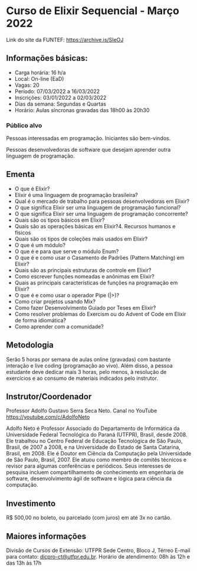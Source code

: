 # Curso de Elixir Sequencial - Março 2022

Link do site da FUNTEF: https://archive.is/SIeOJ

## Informações básicas:

- Carga horária: 16 h/a
- Local: On-line (EaD)
- Vagas: 20
- Período: 07/03/2022 a 16/03/2022
- Inscrições: 03/01/2022 a 02/03/2022
- Dias da semana: Segundas e Quartas
- Horário: Aulas síncronas gravadas das 18h00 às 20h30

### Público alvo

Pessoas interessadas em programação. Iniciantes são bem-vindos.

Pessoas desenvolvedoras de software que desejam aprender outra linguagem de programação.

## Ementa

  - O que é Elixir?
  - Elixir é uma linguagem de programação brasileira?
  - Qual é o mercado de trabalho para pessoas desenvolvedoras em Elixir?
  - O que significa Elixir ser uma linguagem de programação funcional?
  - O que significa Elixir ser uma linguagem de programação concorrente?
  - Quais são os tipos básicos em Elixir?
  - Quais são as operações básicas em Elixir?4. Recursos humanos e físicos
  - Quais são os tipos de coleções mais usados em Elixir?
  - O que é um módulo?
  - O que é e para que serve o módulo Enum?
  - O que é e como usar o Casamento de Padrões (Pattern Matching) em Elixir?
  - Quais são as principais estruturas de controle em Elixir?
  - Como escrever funções nomeadas e anônimas em Elixir?
  - Quais as principais características de funções na programação em Elixir?
  - O que é e como usar o operador Pipe (|>)?
  - Como criar projetos usando Mix?
  - Como fazer Desenvolvimento Guiado por Teses em Elixir?
  - Como resolver problemas do Exercism ou do Advent of Code em Elixir de forma idiomática?
  - Como aprender com a comunidade?


## Metodologia

Serão 5 horas por semana de aulas online (gravadas) com bastante interação e live coding (programação ao vivo). Além disso, a pessoa estudante deve dedicar mais 3 horas, pelo menos, à resolução de exercícios e ao consumo de materiais indicados pelo instrutor.

## Instrutor/Coordenador

Professor Adolfo Gustavo Serra Seca Neto. Canal no YouTube https://youtube.com/c/AdolfoNeto

Adolfo Neto é Professor Associado do Departamento de Informática da Universidade Federal Tecnológica do Paraná (UTFPR), Brasil, desde 2008. Ele trabalhou no Centro Federal de Educação Tecnológica de São Paulo, Brasil, de 2007 a 2008, e na Universidade do Estado de Santa Catarina, Brasil, em 2008. Ele é Doutor em Ciência da Computação pela Universidade de São Paulo, Brasil, 2007. Ele atuou como membro de comitês técnicos e revisor para algumas conferências e periódicos. Seus interesses de pesquisa incluem compartilhamento de conhecimento em engenharia de software, desenvolvimento ágil de software e lógica para ciência da computação.

## Investimento

R$ 500,00 no boleto, ou parcelado (com juros) em até 3x no cartão.

## Maiores informações

Divisão de Cursos de Extensão: UTFPR Sede Centro, Bloco J, Térreo E-mail para contato: dicpro-ct@utfpr.edu.br.
Horário de atendimento: 08h às 12h e das 13h às 17h
